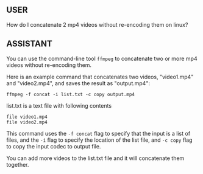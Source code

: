 ## USER
How do I concatenate 2 mp4 videos without re-encoding them on linux?

## ASSISTANT
You can use the command-line tool `ffmpeg` to concatenate two or more mp4 videos without re-encoding them. 

Here is an example command that concatenates two videos, "video1.mp4" and "video2.mp4", and saves the result as "output.mp4":

```
ffmpeg -f concat -i list.txt -c copy output.mp4
```

list.txt is a text file with following contents
```
file video1.mp4
file video2.mp4
```

This command uses the `-f concat` flag to specify that the input is a list of files, and the `-i` flag to specify the location of the list file, and `-c copy` flag to copy the input codec to output file.

You can add more videos to the list.txt file and it will concatenate them together.
